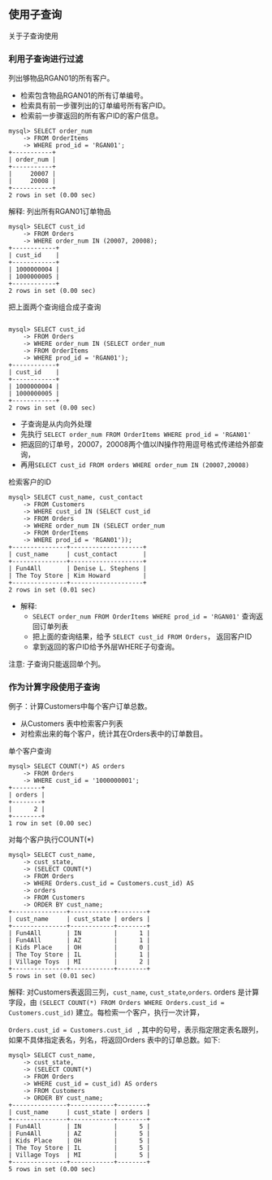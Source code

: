 ## 使用子查询

关于子查询使用

### 利用子查询进行过滤

列出够物品RGAN01的所有客户。

- 检索包含物品RGAN01的所有订单编号。
- 检索具有前一步骤列出的订单编号所有客户ID。
- 检索前一步骤返回的所有客户ID的客户信息。

```
mysql> SELECT order_num
    -> FROM OrderItems
    -> WHERE prod_id = 'RGAN01';
+-----------+
| order_num |
+-----------+
|     20007 |
|     20008 |
+-----------+
2 rows in set (0.00 sec)
```

解释: 列出所有RGAN01订单物品

```
mysql> SELECT cust_id
    -> FROM Orders
    -> WHERE order_num IN (20007, 20008);
+------------+
| cust_id    |
+------------+
| 1000000004 |
| 1000000005 |
+------------+
2 rows in set (0.00 sec)
```
把上面两个查询组合成子查询

```

mysql> SELECT cust_id
    -> FROM Orders
    -> WHERE order_num IN (SELECT order_num
    -> FROM OrderItems
    -> WHERE prod_id = 'RGAN01');
+------------+
| cust_id    |
+------------+
| 1000000004 |
| 1000000005 |
+------------+
2 rows in set (0.00 sec)

```

- 子查询是从内向外处理
- 先执行 `SELECT order_num FROM OrderItems WHERE prod_id = 'RGAN01'`
- 把返回的订单号，20007，20008两个值以IN操作符用逗号格式传递给外部查询，
- 再用`SELECT cust_id FROM orders WHERE order_num IN (20007,20008)`

检索客户的ID

```
mysql> SELECT cust_name, cust_contact
    -> FROM Customers
    -> WHERE cust_id IN (SELECT cust_id
    -> FROM Orders
    -> WHERE order_num IN (SELECT order_num
    -> FROM OrderItems
    -> WHERE prod_id = 'RGAN01'));
+---------------+--------------------+
| cust_name     | cust_contact       |
+---------------+--------------------+
| Fun4All       | Denise L. Stephens |
| The Toy Store | Kim Howard         |
+---------------+--------------------+
2 rows in set (0.01 sec)
```
- 解释:
	- `SELECT order_num FROM OrderItems WHERE prod_id = 'RGAN01'` 查询返回订单列表
	- 把上面的查询结果，给予 `SELECT cust_id FROM Orders`， 返回客户ID
	- 拿到返回的客户ID给予外层WHERE子句查询。

注意: 子查询只能返回单个列。


### 作为计算字段使用子查询

例子：计算Customers中每个客户订单总数。
- 从Customers 表中检索客户列表
- 对检索出来的每个客户，统计其在Orders表中的订单数目。

单个客户查询

```
mysql> SELECT COUNT(*) AS orders
    -> FROM Orders
    -> WHERE cust_id = '1000000001';
+--------+
| orders |
+--------+
|      2 |
+--------+
1 row in set (0.00 sec)
```
对每个客户执行COUNT(*) 

```
mysql> SELECT cust_name,
    -> cust_state,
    -> (SELECT COUNT(*)
    -> FROM Orders
    -> WHERE Orders.cust_id = Customers.cust_id) AS
    -> orders
    -> FROM Customers
    -> ORDER BY cust_name;
+---------------+------------+--------+
| cust_name     | cust_state | orders |
+---------------+------------+--------+
| Fun4All       | IN         |      1 |
| Fun4All       | AZ         |      1 |
| Kids Place    | OH         |      0 |
| The Toy Store | IL         |      1 |
| Village Toys  | MI         |      2 |
+---------------+------------+--------+
5 rows in set (0.01 sec)
```

解释: 对Customers表返回三列，`cust_name`, `cust_state`,`orders`.
orders 是计算字段，由 `(SELECT COUNT(*) FROM Orders WHERE Orders.cust_id = Customers.cust_id)` 建立。每检索一个客户，执行一次计算，

`Orders.cust_id = Customers.cust_id ` , 其中的句号，表示指定限定表名跟列，如果不具体指定表名，列名，将返回Orders 表中的订单总数。如下:

```
mysql> SELECT cust_name,
    -> cust_state,
    -> (SELECT COUNT(*)
    -> FROM Orders
    -> WHERE cust_id = cust_id) AS orders
    -> FROM Customers
    -> ORDER BY cust_name;
+---------------+------------+--------+
| cust_name     | cust_state | orders |
+---------------+------------+--------+
| Fun4All       | IN         |      5 |
| Fun4All       | AZ         |      5 |
| Kids Place    | OH         |      5 |
| The Toy Store | IL         |      5 |
| Village Toys  | MI         |      5 |
+---------------+------------+--------+
5 rows in set (0.00 sec)
```
